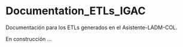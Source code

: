 # Documentation_ETLs_IGAC
Documentación para los ETLs generados en el Asistente-LADM-COL.

En construcción ...
